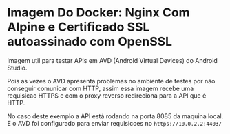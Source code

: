 # Imagem Do Docker: Nginx Com Alpine e Certificado SSL autoassinado com OpenSSL

Imagem util para testar APIs em AVD (Android Virtual Devices) do Android Studio.

Pois as vezes o AVD apresenta problemas no ambiente de testes por não conseguir comunicar com HTTP, assim essa imagem recebe uma requisicao HTTPS e com o proxy reverso redireciona para a API que é HTTP.

No caso deste exemplo a API está rodando na porta 8085 da maquina local. E o AVD foi configurado para enviar requisicoes no `https://10.0.2.2:4403/`
